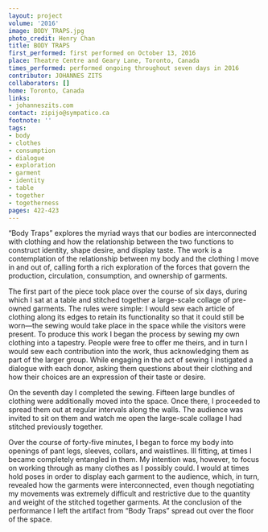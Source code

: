 ```yaml
---
layout: project
volume: '2016'
image: BODY_TRAPS.jpg
photo_credit: Henry Chan
title: BODY TRAPS
first_performed: first performed on October 13, 2016
place: Theatre Centre and Geary Lane, Toronto, Canada
times_performed: performed ongoing throughout seven days in 2016
contributor: JOHANNES ZITS
collaborators: []
home: Toronto, Canada
links:
- johanneszits.com
contact: zipijo@sympatico.ca
footnote: ''
tags:
- body
- clothes
- consumption
- dialogue
- exploration
- garment
- identity
- table
- together
- togetherness
pages: 422-423
---
```


“Body Traps” explores the myriad ways that our bodies are interconnected with clothing and how the relationship between the two functions to construct identity, shape desire, and display taste. The work is a contemplation of the relationship between my body and the clothing I move in and out of, calling forth a rich exploration of the forces that govern the production, circulation, consumption, and ownership of garments.

The first part of the piece took place over the course of six days, during which I sat at a table and stitched together a large-scale collage of pre-owned garments. The rules were simple: I would sew each article of clothing along its edges to retain its functionality so that it could still be worn—the sewing would take place in the space while the visitors were present. To produce this work I began the process by sewing my own clothing into a tapestry. People were free to offer me theirs, and in turn I would sew each contribution into the work, thus acknowledging them as part of the larger group. While engaging in the act of sewing I instigated a dialogue with each donor, asking them questions about their clothing and how their choices are an expression of their taste or desire.

On the seventh day I completed the sewing. Fifteen large bundles of clothing were additionally moved into the space. Once there, I proceeded to spread them out at regular intervals along the walls. The audience was invited to sit on them and watch me open the large-scale collage I had stitched previously together.

Over the course of forty-five minutes, I began to force my body into openings of pant legs, sleeves, collars, and waistlines. Ill fitting, at times I became completely entangled in them. My intention was, however, to focus on working through as many clothes as I possibly could. I would at times hold poses in order to display each garment to the audience, which, in turn, revealed how the garments were interconnected, even though negotiating my movements was extremely difficult and restrictive due to the quantity and weight of the stitched together garments. At the conclusion of the performance I left the artifact from “Body Traps” spread out over the floor of the space.
